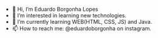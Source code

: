 - 👋 Hi, I’m Eduardo Borgonha Lopes
- 👀 I’m interested in learning new technologies.
- 🌱 I’m currently learning WEB(HTML, CSS, JS) and Java.
- 📫 How to reach me: @eduardoborgonha on instagram.

<!---
eduardoBorgonha/eduardoBorgonha is a ✨ special ✨ repository because its `README.md` (this file) appears on your GitHub profile.
You can click the Preview link to take a look at your changes.
--->
